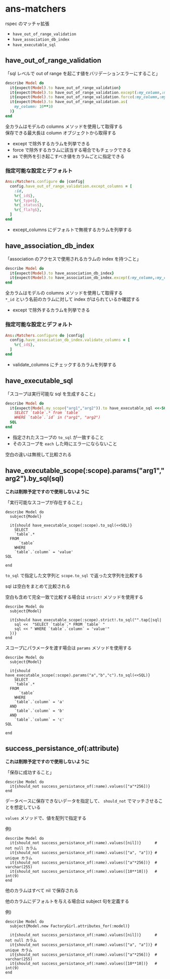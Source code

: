 ans-matchers
============

rspec のマッチャ拡張

* `have_out_of_range_validation`
* `have_association_db_index`
* `have_executable_sql`


have_out_of_range_validation
----------------------------

「sql レベルで out of range を起こす値をバリデーションエラーにすること」

```ruby
describe Model do
  it{expect(Model).to have_out_of_range_validation}
  it{expect(Model).to have_out_of_range_validation.except(:my_column,:my_column2)}
  it{expect(Model).to have_out_of_range_validation.force(:my_column,:my_column2)}
  it{expect(Model).to have_out_of_range_validation.as(
    my_column: 10**10
  )}
end
```

全カラムはモデルの columns メソッドを使用して取得する  
保存できる最大長は column オブジェクトから取得する

* except で除外するカラムを列挙できる
* force で除外するカラムに該当する場合でもチェックできる
* as で例外を引き起こすべき値をカラムごとに指定できる

### 指定可能な設定とデフォルト

```ruby
Ans::Matchers.configure do |config|
  config.have_out_of_range_validation.except_columns = [
    :id,
    %r{_id$},
    %r{_type$},
    %r{_status$},
    %r{_fla?g$},
  ]
end
```

* except_columns にデフォルトで無視するカラムを列挙する


have_association_db_index
-------------------------

「association のアクセスで使用されるカラムの index を持つこと」

```ruby
describe Model do
  it{expect(Model).to have_association_db_index}
  it{expect(Model).to have_association_db_index.except(:my_column,:my_column2)}
end
```

全カラムはモデルの columns メソッドを使用して取得する  
`*_id` という名前のカラムに対して index がはられているか確認する

* except で除外するカラムを列挙できる

### 指定可能な設定とデフォルト

```ruby
Ans::Matchers.configure do |config|
  config.have_association_db_index.validate_columns = [
    %r{_id$},
  ]
end
```

* validate_columns にチェックするカラムを列挙する


have_executable_sql
-------------------

「スコープは実行可能な sql を生成すること」

```ruby
describe Model do
  it{expect(Model.my_scope("arg1","arg2")).to have_executable_sql <<-SQL}
    SELECT `table`.* from `table`
    WHERE `table`.`id` in ("arg1", "arg2")
  SQL
end
```

* 指定されたスコープの `to_sql` が一致すること
* そのスコープを `each` した時にエラーにならないこと

空白の違いは無視して比較される


have_executable_scope(:scope).params("arg1","arg2").by_sql(sql)
---------------------------------------------------------------

**これは削除予定ですので使用しないように**

「実行可能なスコープが存在すること」

    describe Model do
      subject{Model}

      it{should have_executable_scope(:scope).to_sql(<<SQL)}
        SELECT
        `table`.*
      FROM
          `table`
        WHERE
        `table`.`column` = 'value'
    SQL

    end

`to_sql` で指定した文字列と `scope.to_sql` で返った文字列を比較する

sql は空白をまとめて比較される

空白も含めて完全一致で比較する場合は `strict!` メソッドを使用する

    describe Model do
      subject{Model}

      it{should have_executable_scope(:scope).strict!.to_sql("".tap{|sql|
        sql <<  "SELECT `table`.* FROM `table` "
        sql << " WHERE `table`.`column` = 'value'"
      })}
    end

スコープにパラメータを渡す場合は `params` メソッドを使用する

    describe Model do
      subject{Model}

      it{should have_executable_scope(:scope).params("a","b","c").to_sql(<<SQL)}
        SELECT
        `table`.*
      FROM
          `table`
        WHERE
        `table`.`column` = 'a'
      AND
        `table`.`column` = 'b'
      AND
        `table`.`column` = 'c'
    SQL

    end


success_persistance_of(:attribute)
----------------------------------

**これは削除予定ですので使用しないように**

「保存に成功すること」

    describe Model do
      it{should_not success_persistance_of(:name).values(["a"*256])}
    end

データベースに保存できないデータを指定して、 `should_not` でマッチさせることを想定している

`values` メソッドで、値を配列で指定する

例)

    describe Model do
      it{should_not success_persistance_of(:name).values([nil])}      # not null カラム
      it{should_not success_persistance_of(:name).values(["a", "a"])} # unique カラム
      it{should_not success_persistance_of(:name).values(["a"*256])}  # varchar(255)
      it{should_not success_persistance_of(:name).values([10**10])}   # int(9)
    end

他のカラムはすべて nil で保存される

他のカラムにデフォルトを与える場合は subject 句を定義する

例)

    describe Model do
      subject{Model.new FactoryGirl.attributes_for(:model)}

      it{should_not success_persistance_of(:name).values([nil])}      # not null カラム
      it{should_not success_persistance_of(:name).values(["a", "a"])} # unique カラム
      it{should_not success_persistance_of(:name).values(["a"*256])}  # varchar(255)
      it{should_not success_persistance_of(:name).values([10**10])}   # int(9)
    end

